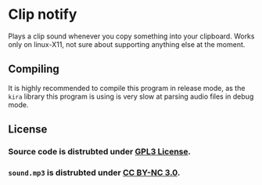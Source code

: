 # Clip notify
Plays a clip sound whenever you copy something into your clipboard.
Works only on linux-X11, not sure about supporting anything else at the moment.

## Compiling
It is highly recommended to compile this program in release mode,
as the `kira` library this program is using is very slow at 
parsing audio files in debug mode.

## License
### Source code is distrubted under [GPL3 License](LICENSE).
### `sound.mp3` is distrubted under [CC BY-NC 3.0](LICENSE-SOUND).